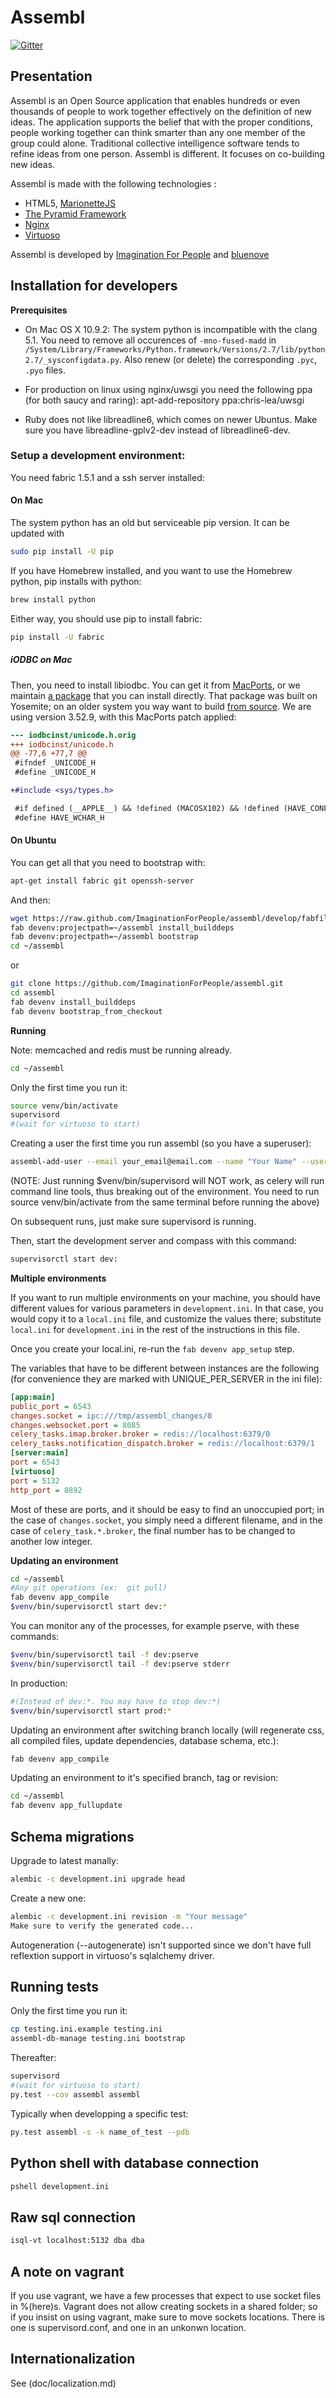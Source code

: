 Assembl
================

[![Gitter](https://badges.gitter.im/Join%20Chat.svg)](https://gitter.im/ImaginationForPeople/assembl?utm_source=badge&utm_medium=badge&utm_campaign=pr-badge&utm_content=body_badge)

Presentation
------------------

Assembl is an Open Source application that enables hundreds or even thousands of people to work together effectively on the definition of new ideas. The application supports the belief that with the proper conditions, people working together can think smarter than any one member of the group could alone. Traditional collective intelligence software tends to refine ideas from one person. Assembl is different. It focuses on co-building new ideas.

Assembl is made with the following technologies :

- HTML5, [MarionetteJS](http://marionettejs.com/)
- [The Pyramid Framework](http://www.pylonsproject.org/)
- [Nginx](http://nginx.org/)
- [Virtuoso](http://virtuoso.openlinksw.com/)

Assembl is developed by [Imagination For People](http://imaginationforpeople.org) and [bluenove](http://bluenove.com)

## Installation for developers

**Prerequisites**

- On Mac OS X 10.9.2: The system python is incompatible with the clang 5.1. You need to remove all occurences of `-mno-fused-madd` in `/System/Library/Frameworks/Python.framework/Versions/2.7/lib/python2.7/_sysconfigdata.py`. Also renew (or delete) the corresponding `.pyc`, `.pyo` files.

- For production on linux using nginx/uwsgi you need the following ppa (for both saucy and raring):
apt-add-repository ppa:chris-lea/uwsgi 

- Ruby does not like libreadline6, which comes on newer Ubuntus. Make sure you have libreadline-gplv2-dev instead of libreadline6-dev.

### Setup a development environment:

You need fabric 1.5.1 and a ssh server installed:

#### On Mac

The system python has an old but serviceable pip version. It can be updated with 

``` sh
sudo pip install -U pip
```

If you have Homebrew installed, and you want to use the Homebrew python, pip installs with python:

``` sh
brew install python
```

Either way, you should use pip to install fabric:

``` sh
pip install -U fabric
```

##### iODBC on Mac

Then, you need to install libiodbc. You can get it from [MacPorts](https://www.macports.org/), or we maintain [a package](http://assembl.coeus.ca/static/wheelhouse/iodbc.pkg) that you can install directly. That package was built on Yosemite; on an older system you way want to build [from source](http://www.iodbc.org/dataspace/iodbc/wiki/iODBC/Downloads). We are using version 3.52.9, with this MacPorts patch applied:

```patch
--- iodbcinst/unicode.h.orig
+++ iodbcinst/unicode.h
@@ -77,6 +77,7 @@
 #ifndef _UNICODE_H
 #define _UNICODE_H

+#include <sys/types.h>

 #if defined (__APPLE__) && !defined (MACOSX102) && !defined (HAVE_CONFIG_H)
 #define HAVE_WCHAR_H
```

#### On Ubuntu

You can get all that you need to bootstrap with:
``` sh
apt-get install fabric git openssh-server
```

And then:

``` sh
wget https://raw.github.com/ImaginationForPeople/assembl/develop/fabfile.py
fab devenv:projectpath=~/assembl install_builddeps
fab devenv:projectpath=~/assembl bootstrap
cd ~/assembl
```

or

``` sh
git clone https://github.com/ImaginationForPeople/assembl.git
cd assembl
fab devenv install_builddeps
fab devenv bootstrap_from_checkout
```

**Running**

Note:  memcached and redis must be running already.

``` sh
cd ~/assembl
```

Only the first time you run it:

``` sh
source venv/bin/activate
supervisord
#(wait for virtuoso to start)
```
Creating a user the first time you run assembl (so you have a superuser):

``` sh
assembl-add-user --email your_email@email.com --name "Your Name" --username desiredusername --password yourpassword development.ini
```

(NOTE: Just running $venv/bin/supervisord will NOT work,
as celery will run command line tools, thus breaking out of the environment.
You need to run source venv/bin/activate from the same terminal before
running the above)

On subsequent runs, just make sure supervisord is running.

Then, start the development server and compass with this command:
``` sh
supervisorctl start dev:
```


**Multiple environments**

If you want to run multiple environments on your machine, you should have different values for various parameters in `development.ini`.
In that case, you would copy it to a `local.ini` file, and customize the values there; substitute `local.ini` for `development.ini` in the rest of the instructions in this file.

Once you create your local.ini, re-run the `fab devenv app_setup` step.

The variables that have to be different between instances are the following (for convenience they are marked with UNIQUE_PER_SERVER in the ini file):

``` ini
[app:main]
public_port = 6543
changes.socket = ipc:///tmp/assembl_changes/0
changes.websocket.port = 8085
celery_tasks.imap.broker.broker = redis://localhost:6379/0
celery_tasks.notification_dispatch.broker = redis://localhost:6379/1
[server:main]
port = 6543
[virtuoso]
port = 5132
http_port = 8892
```

Most of these are ports, and it should be easy to find an unoccupied port; in the case of `changes.socket`, you simply need a different filename, and in the case of `celery_task.*.broker`, the final number has to be changed to another low integer.

**Updating an environment**

``` sh
cd ~/assembl
#Any git operations (ex:  git pull)
fab devenv app_compile
$venv/bin/supervisorctl start dev:*
```
You can monitor any of the processes, for example pserve, with these commands:

``` sh
$venv/bin/supervisorctl tail -f dev:pserve
$venv/bin/supervisorctl tail -f dev:pserve stderr
```

In production:

``` sh
#(Instead of dev:*. You may have to stop dev:*)
$venv/bin/supervisorctl start prod:*
```

Updating an environment after switching branch locally (will regenerate css,
 all compiled files, update dependencies, database schema, etc.):

``` sh
fab devenv app_compile
```

Updating an environment to it's specified branch, tag or revision:

``` sh
cd ~/assembl
fab devenv app_fullupdate
```

Schema migrations
-----------------

Upgrade to latest manally:

``` sh
alembic -c development.ini upgrade head
```

Create a new one:

``` sh
alembic -c development.ini revision -m "Your message"
Make sure to verify the generated code...
```
Autogeneration (--autogenerate) isn't supported since we don't have full reflextion support in virtuoso's sqlalchemy driver.

Running tests
-------------
Only the first time you run it:

``` sh
cp testing.ini.example testing.ini
assembl-db-manage testing.ini bootstrap
```

Thereafter:
``` sh
supervisord
#(wait for virtuoso to start)
py.test --cov assembl assembl
```

Typically when developping a specific test:
``` sh
py.test assembl -s -k name_of_test --pdb
```

Python shell with database connection
-------------------------------------

``` sh
pshell development.ini
```

Raw sql connection
------------------

``` sh
isql-vt localhost:5132 dba dba
```

A note on vagrant
-----------------

If you use vagrant, we have a few processes that expect to use socket files in %(here)s. Vagrant does not allow creating sockets in a shared folder; so if you insist on using vagrant, make sure to move sockets locations. There is one is supervisord.conf, and one in an unkonwn location.


## Internationalization

See (doc/localization.md)
